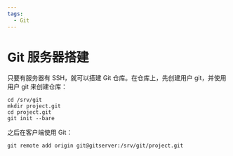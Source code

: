 ```yaml
---
tags:
  - Git
---
```


# Git 服务器搭建

只要有服务器有 SSH，就可以搭建 Git 仓库。在仓库上，先创建用户 git，并使用用户 git 来创建仓库：

```
cd /srv/git
mkdir project.git
cd project.git
git init --bare
```

之后在客户端使用 Git：

```
git remote add origin git@gitserver:/srv/git/project.git
```
